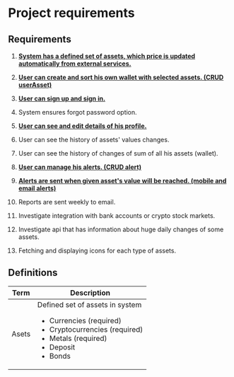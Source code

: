 # Project requirements

## Requirements

 1. **<u>System has a defined set of assets, which price is updated automatically from external services.</u>**
 
 2. **<u>User can create and sort his own wallet with selected assets. (CRUD userAsset)</u>**
 3. **<u>User can sign up and sign in.</u>**
 4. System ensures forgot password option. 
 5. **<u>User can see and edit details of his profile.</u>**
 6. User can see the history of assets' values changes.
 7. User can see the history of changes of sum of all his assets (wallet).
 8. **<u>User can manage his alerts. (CRUD alert)</u>**
 9. **<u>Alerts are sent when given asset's value will be reached. (mobile and email alerts)</u>**
 10. Reports are sent weekly to email.
 11. Investigate integration with bank accounts or crypto stock markets.
 12. Investigate api that has information about huge daily changes of some assets.
 13. Fetching and displaying icons for each type of assets.

## Definitions 
| Term | Description |
| ----------- | --------------- |
| Asets | Defined set of assets in system <br> <ul><li>Currencies (required)</li> <li>Cryptocurrencies (required)</li> <li>Metals (required)</li> <li>Deposit</li> <li>Bonds</li></ul> |
